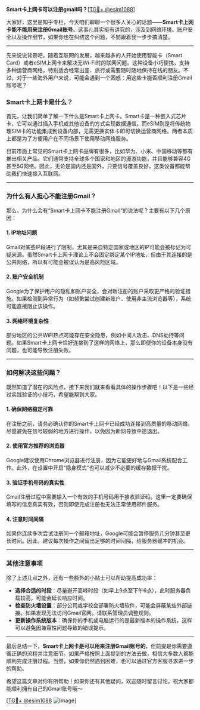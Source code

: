 **Smart卡上网卡可以注册gmail吗？**[[TG💪+ @esim1088](https://t.me/s/esim1088)]

大家好，这里是知乎专栏，今天咱们聊聊一个很多人关心的话题——**Smart卡上网卡能不能用来注册Gmail账号**。这事儿其实挺有讲究的，涉及到网络环境、账户安全以及操作细节。如果你也在纠结这个问题，不妨跟着我一步步搞清楚。

---

先来说说背景吧。随着互联网的发展，越来越多的人开始使用智能卡（Smart Card）或者eSIM上网卡来解决无Wi-Fi时的联网问题。这种设备小巧便携，支持多种运营商网络，特别适合经常出差、旅行或需要随时随地保持在线的朋友。不过，对于一些海外用户来说，可能会遇到一个困惑：用这些卡能否顺利注册Gmail账号呢？

### **Smart卡上网卡是什么？**

首先，让我们简单了解一下什么是Smart卡上网卡。Smart卡是一种嵌入式芯片卡，它可以通过插入手机或其他设备的方式实现数据通信。而eSIM则是将传统物理SIM卡的功能集成到设备内部，无需更换实体卡即可切换运营商网络。两者本质上都是为了方便用户在不同场景下使用移动网络服务。

目前市面上常见的Smart卡上网卡品牌有很多，比如华为、小米、中国移动等都有推出相关产品。它们通常支持全球多个国家和地区的漫游功能，并且能够兼容4G甚至5G网络。因此，无论是国内还是国外，只要信号覆盖良好，这类设备都能帮助我们快速接入互联网。

---

### **为什么有人担心不能注册Gmail？**

那么，为什么会有“Smart卡上网卡不能注册Gmail”的说法呢？主要有以下几个原因：

#### **1. IP地址问题**
Gmail对某些IP段进行了限制，尤其是来自特定国家或地区的IP可能会被标记为可疑来源。虽然Smart卡上网卡理论上不会固定绑定某个IP地址，但由于其连接的是公共网络，所以有可能会被误认为是高风险区域。

#### **2. 账户安全机制**
Google为了保护用户的隐私和账户安全，会对新注册的账户采取更严格的验证措施。如果检测到异常行为（如频繁尝试创建新账户、使用非主流浏览器等），系统可能直接阻止该操作。

#### **3. 网络环境复杂性**
部分地区的公共WiFi热点可能存在安全隐患，例如中间人攻击、DNS劫持等问题。如果Smart卡上网卡恰好连接到了这样的网络上，那么即便你的设备本身没有问题，也可能导致注册失败。

---

### **如何解决这些问题？**

既然知道了潜在的风险点，接下来我们就来看看具体的操作步骤吧！以下是一些经过实践验证的小技巧，希望能帮到大家。

#### **1. 确保网络稳定可靠**
在注册之前，请务必确认你的Smart卡上网卡已经成功连接到高质量的移动网络。尽量避免在信号较弱的地方进行操作，以免因为断网导致中途退出。

#### **2. 使用官方推荐的浏览器**
Google建议使用Chrome浏览器进行注册，因为它能更好地与Gmail系统配合工作。此外，在设置中开启“隐身模式”也可以减少不必要的缓存数据干扰。

#### **3. 验证手机号码的真实性**
Gmail注册过程中需要输入一个有效的手机号码用于接收验证码。这里一定要确保填写的信息真实有效，否则即使完成注册也无法正常使用邮件服务。

#### **4. 注意时间间隔**
如果你连续多次尝试注册同一个邮箱地址，Google可能会暂停服务几分钟甚至更长时间。因此，建议每次操作之间留出足够的时间间隔，给服务器缓冲的机会。

---

### **其他注意事项**

除了上述几点之外，还有一些额外的小贴士可以帮助提高成功率：

- **选择合适的时段**：尽量避开高峰时段（如早上9点至下午6点），此时服务器负载较高，可能会延长响应时间。
- **检查防火墙设置**：部分公司或学校会部署防火墙软件，可能会屏蔽某些外部链接。如果发现无法访问Gmail官网，请联系管理员调整规则。
- **更新操作系统版本**：确保你的手机或电脑运行的是最新版本的操作系统，这样可以避免因兼容性问题导致的错误提示。

---

最后总结一下，**Smart卡上网卡是可以用来注册Gmail账号的**，但前提是你需要遵循正确的流程并注意细节。如果严格按照上面提到的方法去做，相信大多数人都能顺利完成注册过程。当然，如果你仍然遇到困难，也可以通过官方客服寻求进一步的帮助。

希望这篇文章对你有所帮助！如果你还有其他疑问，欢迎随时留言讨论。祝大家都能顺利拥有自己的Gmail账号哦～

[[TG💪+ @esim1088](https://t.me/s/esim1088) ![Image](https://i.postimg.cc/4NQfJmqS/Snipaste-2025-05-13-00-14-12.png)]